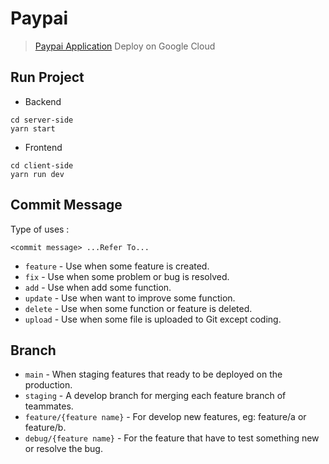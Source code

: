 # Paypai
> [Paypai Application](https://paypai-demw7ncwba-as.a.run.app/) Deploy on Google Cloud
## Run Project
* Backend
```
cd server-side
yarn start
```
* Frontend
```
cd client-side
yarn run dev
```

## Commit Message
Type of uses : 
```
<commit message> ...Refer To...
```
- `feature` - Use when some feature is created.
- `fix` - Use when some problem or bug is resolved.
- `add` - Use when add some function.
- `update` - Use when want to improve some function.
- `delete` - Use when some function or feature is deleted.
- `upload` - Use when some file is uploaded to Git except coding.

## Branch
- `main` - When staging features that ready to be deployed on the production.
- `staging` - A develop branch for merging each feature branch of teammates.
- `feature/{feature name}` - For develop new features, eg: feature/a or feature/b.
- `debug/{feature name}` - For the feature that have to test something new or resolve the bug.

